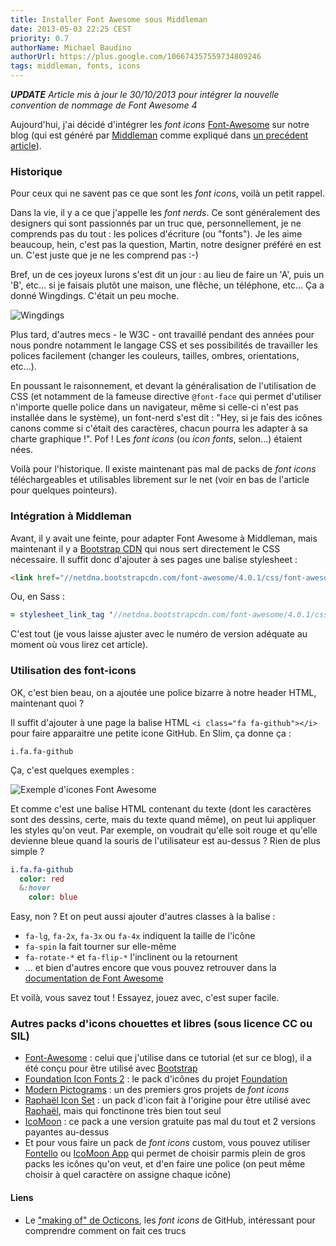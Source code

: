 ```yaml
---
title: Installer Font Awesome sous Middleman
date: 2013-05-03 22:25 CEST
priority: 0.7
authorName: Michael Baudino
authorUrl: https://plus.google.com/106674357559734809246
tags: middleman, fonts, icons
---
```


_**UPDATE** Article mis à jour le 30/10/2013 pour intégrer la nouvelle convention de nommage de Font Awesome 4_

Aujourd'hui, j'ai décidé d'intégrer les _font icons_ [Font-Awesome](http://fortawesome.github.com/Font-Awesome/) sur notre blog (qui est généré par [Middleman](http://middlemanapp.com/) comme expliqué dans [un precédent article]()).

### Historique

Pour ceux qui ne savent pas ce que sont les _font icons_, voilà un petit rappel.

Dans la vie, il y a ce que j'appelle les _font nerds_. Ce sont généralement des designers qui sont passionnés par un truc que, personnellement, je ne comprends pas du tout : les polices d'écriture (ou "fonts"). Je les aime beaucoup, hein, c'est pas la question, Martin, notre designer préféré en est un. C'est juste que je ne les comprend pas :-)

Bref, un de ces joyeux lurons s'est dit un jour : au lieu de faire un 'A', puis un 'B', etc... si je faisais plutôt une maison, une flêche, un téléphone, etc... Ça a donné Wingdings. C'était un peu moche.

![Wingdings](font-awesome-wingdings.gif "Wingdings")

Plus tard, d'autres mecs - le W3C - ont travaillé pendant des années pour nous pondre notamment le langage CSS et ses possibilités de travailler les polices facilement (changer les couleurs, tailles, ombres, orientations, etc...).

En poussant le raisonnement, et devant la généralisation de l'utilisation de CSS (et notamment de la fameuse directive `@font-face` qui permet d'utiliser n'importe quelle police dans un navigateur, même si celle-ci n'est pas installée dans le système), un font-nerd s'est dit : "Hey, si je fais des icônes canons comme si c'était des caractères, chacun pourra les adapter à sa charte graphique !". Pof ! Les _font icons_ (ou _icon fonts_, selon...) étaient nées.

Voilà pour l'historique. Il existe maintenant pas mal de packs de _font icons_ téléchargeables et utilisables librement sur le net (voir en bas de l'article pour quelques pointeurs).

### Intégration à Middleman

Avant, il y avait une feinte, pour adapter Font Awesome à Middleman, mais maintenant il y a [Bootstrap CDN](http://www.bootstrapcdn.com) qui nous sert directement le CSS nécessaire. Il suffit donc d'ajouter à ses pages une balise stylesheet :
```html
<link href="//netdna.bootstrapcdn.com/font-awesome/4.0.1/css/font-awesome.min.css" media="screen" rel="stylesheet" type="text/css">
```

Ou, en Sass :

```sass
= stylesheet_link_tag '//netdna.bootstrapcdn.com/font-awesome/4.0.1/css/font-awesome.min.css'
```

C'est tout (je vous laisse ajuster avec le numéro de version adéquate au moment où vous lirez cet article).

### Utilisation des font-icons

OK, c'est bien beau, on a ajoutée une police bizarre à notre header HTML, maintenant quoi ?

Il suffit d'ajouter à une page la balise HTML `<i class="fa fa-github"></i>` pour faire apparaitre une petite icone GitHub. En Slim, ça donne ça :
```slim
i.fa.fa-github
```

Ça, c'est quelques exemples :

![Exemple d'icones Font Awesome](font-awesome-examples.png "Exemple d'icones Font Awesome")

Et comme c'est une balise HTML contenant du texte (dont les caractères sont des dessins, certe, mais du texte quand même), on peut lui appliquer les styles qu'on veut. Par exemple, on voudrait qu'elle soit rouge et qu'elle devienne bleue quand la souris de l'utilisateur est au-dessus ? Rien de plus simple ?
```sass
i.fa.fa-github
  color: red
  &:hover
    color: blue
```

Easy, non ? Et on peut aussi ajouter d'autres classes à la balise :
* `fa-lg`, `fa-2x`, `fa-3x` ou `fa-4x` indiquent la taille de l'icône
* `fa-spin` la fait tourner sur elle-même
* `fa-rotate-*` et `fa-flip-*` l'inclinent ou la retournent
* ... et bien d'autres encore que vous pouvez retrouver dans la [documentation de Font Awesome](http://fortawesome.github.io/Font-Awesome/examples)

Et voilà, vous savez tout ! Essayez, jouez avec, c'est super facile.

### Autres packs d'icons chouettes et libres (sous licence CC ou SIL)

* [Font-Awesome](http://fortawesome.github.com/Font-Awesome) : celui que j'utilise dans ce tutorial (et sur ce blog), il a été conçu pour être utilisé avec [Bootstrap](http://twitter.github.com/bootstrap)
* [Foundation Icon Fonts 2](http://www.zurb.com/playground/foundation-icons) : le pack d'icônes du projet [Foundation](http://foundation.zurb.com)
* [Modern Pictograms](http://modernpictograms.com) : un des premiers gros projets de _font icons_
* [Raphaël Icon Set](http://icons.marekventur.de) : un pack d'icon fait à l'origine pour être utilisé avec [Raphaël](http://raphaeljs.com), mais qui fonctinone très bien tout seul
* [IcoMoon](http://icomoon.io/#preview-free) : ce pack a une version gratuite pas mal du tout et 2 versions payantes au-dessus
* Et pour vous faire un pack de _font icons_ custom, vous pouvez utiliser [Fontello](http://fontello.com) ou [IcoMoon App](http://icomoon.io/app) qui permet de choisir parmis plein de gros packs les icônes qu'on veut, et d'en faire une police (on peut même choisir à quel caractère on assigne chaque icône)

#### Liens

* Le ["making of" de Octicons](https://github.com/blog/1135-the-making-of-octicons), les _font icons_ de GitHub, intéressant pour comprendre comment on fait ces trucs
